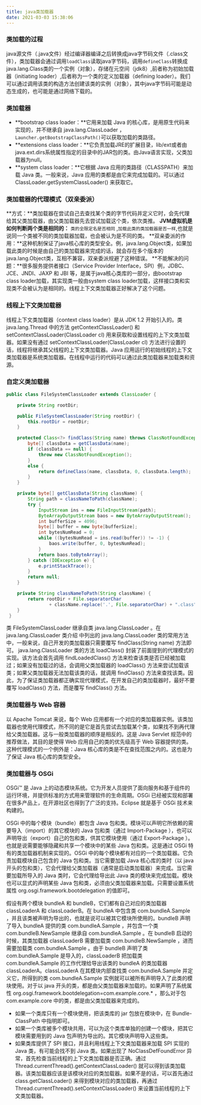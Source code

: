 ```yaml
---
title: java类加载器
date: 2021-03-03 15:38:06
---
```


### 类加载的过程
java源文件（.java文件）经过编译器编译之后转换成java字节码文件（.class文件），类加载器会通过调用`loadClass`读取java字节码，调用`defineClass`转换成java.lang.Class类的一个实例（对象），存储在元空间（jdk8）,前者称为初始加载器（initiating loader）,后者称为一个类的定义加载器（defining loader）。我们可以通过调用该类的构造方法创建该类的实例（对象），其中java字节码可能是动态生成的，也可能是通过网络下载的。
### 类加载器
* **bootstrap class loader：**它用来加载 Java 的核心库，是用原生代码来实现的，并不继承自 java.lang.ClassLoader ，`Launcher.getBootstrapClassPath()`可以获取加载的类路径。
* **extensions class loader：**它负责加载JRE的扩展目录，lib/ext或者由java.ext.dirs系统属性指定的目录中的JAR包的类。由Java语言实现，父类加载器为null。
* **system class loader：**它根据 Java 应用的类路径（CLASSPATH）来加载 Java 类。一般来说，Java 应用的类都是由它来完成加载的。可以通过 ClassLoader.getSystemClassLoader() 来获取它。

### 类加载器的代理模式（双亲委派）
**方式：**类加载器在尝试自己去查找某个类的字节代码并定义它时，会先代理给其父类加载器，由父类加载器先去尝试加载这个类，依次类推。
**JVM虚拟机是如何判断两个类是相同的：** `类的全限定名是否相同` ,`加载此类的类加载器是否一样`,也就是说同一个类被不同的类加载器加载，也会被认为是不同的类。
**双亲委派的作用：**这种机制保证了java核心库的类型安全。例，java.lang.Object类，如果加载此类的时候是由自己的类加载器来完成的话，就会存在多个版本的java.lang.Object类，互相不兼容，双亲委派规避了这种错误。
**不能解决的问题：**很多服务提供者接口（Service Provider Interface，SPI）例，JDBC、JCE、JNDI、JAXP 和 JBI 等，是属于java核心类库的一部分，由bootstrap class loader加载，其实现类一般由system class loader加载，这样接口类和实现类不会被认为是相同的。线程上下文类加载器正好解决了这个问题。

### 线程上下文类加载器
线程上下文类加载器（context class loader）是从 JDK 1.2 开始引入的。类 java.lang.Thread 中的方法 getContextClassLoader() 和 setContextClassLoader(ClassLoader cl) 用来获取和设置线程的上下文类加载器。如果没有通过 setContextClassLoader(ClassLoader cl) 方法进行设置的话，线程将继承其父线程的上下文类加载器。Java 应用运行的初始线程的上下文类加载器是系统类加载器。在线程中运行的代码可以通过此类加载器来加载类和资源。

### 自定义类加载器
``` java
public class FileSystemClassLoader extends ClassLoader {

    private String rootDir;

    public FileSystemClassLoader(String rootDir) {
        this.rootDir = rootDir;
    }

    protected Class<?> findClass(String name) throws ClassNotFoundException {
        byte[] classData = getClassData(name);
        if (classData == null) {
            throw new ClassNotFoundException();
        }
        else {
            return defineClass(name, classData, 0, classData.length);
        }
    }

    private byte[] getClassData(String className) {
        String path = classNameToPath(className);
        try {
            InputStream ins = new FileInputStream(path);
            ByteArrayOutputStream baos = new ByteArrayOutputStream();
            int bufferSize = 4096;
            byte[] buffer = new byte[bufferSize];
            int bytesNumRead = 0;
            while ((bytesNumRead = ins.read(buffer)) != -1) {
                baos.write(buffer, 0, bytesNumRead);
            }
            return baos.toByteArray();
        } catch (IOException e) {
            e.printStackTrace();
        }
        return null;
    }

    private String classNameToPath(String className) {
        return rootDir + File.separatorChar
                + className.replace('.', File.separatorChar) + ".class";
    }
 }
```
类 FileSystemClassLoader 继承自类 java.lang.ClassLoader 。在 java.lang.ClassLoader 类介绍 中列出的 java.lang.ClassLoader 类的常用方法中，一般来说，自己开发的类加载器只需要覆写 findClass(String name) 方法即可。 java.lang.ClassLoader 类的方法 loadClass() 封装了前面提到的代理模式的实现。该方法会首先调用 findLoadedClass() 方法来检查该类是否已经被加载过；如果没有加载过的话，会调用父类加载器的 loadClass() 方法来尝试加载该类；如果父类加载器无法加载该类的话，就调用 findClass() 方法来查找该类。因此，为了保证类加载器都正确实现代理模式，在开发自己的类加载器时，最好不要覆写 loadClass() 方法，而是覆写 findClass() 方法。

### 类加载器与 Web 容器
以 Apache Tomcat 来说，每个 Web 应用都有一个对应的类加载器实例。该类加载器也使用代理模式，所不同的是它是首先尝试去加载某个类，如果找不到再代理给父类加载器。这与一般类加载器的顺序是相反的。这是 Java Servlet 规范中的推荐做法，其目的是使得 Web 应用自己的类的优先级高于 Web 容器提供的类。这种代理模式的一个例外是：Java 核心库的类是不在查找范围之内的。这也是为了保证 Java 核心库的类型安全。

### 类加载器与 OSGi
OSGi™ 是 Java 上的动态模块系统。它为开发人员提供了面向服务和基于组件的运行环境，并提供标准的方式用来管理软件的生命周期。OSGi 已经被实现和部署在很多产品上，在开源社区也得到了广泛的支持。Eclipse 就是基于 OSGi 技术来构建的。

OSGi 中的每个模块（bundle）都包含 Java 包和类。模块可以声明它所依赖的需要导入（import）的其它模块的 Java 包和类（通过 Import-Package ），也可以声明导出（export）自己的包和类，供其它模块使用（通过 Export-Package ）。也就是说需要能够隐藏和共享一个模块中的某些 Java 包和类。这是通过 OSGi 特有的类加载器机制来实现的。OSGi 中的每个模块都有对应的一个类加载器。它负责加载模块自己包含的 Java 包和类。当它需要加载 Java 核心库的类时（以 java 开头的包和类），它会代理给父类加载器（通常是启动类加载器）来完成。当它需要加载所导入的 Java 类时，它会代理给导出此 Java 类的模块来完成加载。模块也可以显式的声明某些 Java 包和类，必须由父类加载器来加载。只需要设置系统属性 org.osgi.framework.bootdelegation 的值即可。

假设有两个模块 bundleA 和 bundleB，它们都有自己对应的类加载器 classLoaderA 和 classLoaderB。在 bundleA 中包含类 com.bundleA.Sample ，并且该类被声明为导出的，也就是说可以被其它模块所使用的。bundleB 声明了导入 bundleA 提供的类 com.bundleA.Sample ，并包含一个类 com.bundleB.NewSample 继承自 com.bundleA.Sample 。在 bundleB 启动的时候，其类加载器 classLoaderB 需要加载类 com.bundleB.NewSample ，进而需要加载类 com.bundleA.Sample 。由于 bundleB 声明了类 com.bundleA.Sample 是导入的，classLoaderB 把加载类 com.bundleA.Sample 的工作代理给导出该类的 bundleA 的类加载器 classLoaderA。classLoaderA 在其模块内部查找类 com.bundleA.Sample 并定义它，所得到的类 com.bundleA.Sample 实例就可以被所有声明导入了此类的模块使用。对于以 java 开头的类，都是由父类加载器来加载的。如果声明了系统属性 org.osgi.framework.bootdelegation=com.example.core.* ，那么对于包 com.example.core 中的类，都是由父类加载器来完成的。

* 如果一个类库只有一个模块使用，把该类库的 jar 包放在模块中，在 Bundle-ClassPath 中指明即可。
* 如果一个类库被多个模块共用，可以为这个类库单独的创建一个模块，把其它模块需要用到的 Java 包声明为导出的。其它模块声明导入这些类。
* 如果类库提供了 SPI 接口，并且利用线程上下文类加载器来加载 SPI 实现的 Java 类，有可能会找不到 Java 类。如果出现了 NoClassDefFoundError 异常，首先检查当前线程的上下文类加载器是否正确。通过 Thread.currentThread().getContextClassLoader() 就可以得到该类加载器。该类加载器应该是该模块对应的类加载器。如果不是的话，可以首先通过 class.getClassLoader() 来得到模块对应的类加载器，再通过 Thread.currentThread().setContextClassLoader() 来设置当前线程的上下文类加载器。

